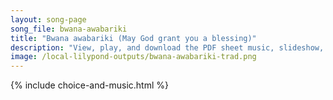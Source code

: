 ```yaml
---
layout: song-page
song_file: bwana-awabariki
title: "Bwana awabariki (May God grant you a blessing)"
description: "View, play, and download the PDF sheet music, slideshow, and audio. Lyrics: Bwana awabariki, Bwana awabariki, Bwana awabariki, milele  May God grant you a blessing, may God grant you a blessing, may God grant you a blessing, e... swahili english theist 4part chords"
image: /local-lilypond-outputs/bwana-awabariki-trad.png
---
```


{% include choice-and-music.html %}